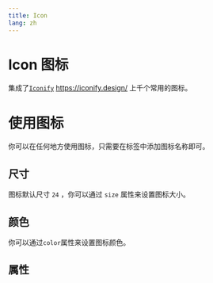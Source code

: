 ```yaml
---
title: Icon
lang: zh
---
```


<script setup lang="ts">
  import props from "../../../example/icon/description/zh-props.ts";
</script>

# Icon 图标

集成了[```Iconify```](https://iconify.design/) https://iconify.design/ 上千个常用的图标。


# 使用图标

你可以在任何地方使用图标，只需要在标签中添加图标名称即可。

<demo src="../../../example/icon/icon.vue"></demo>

## 尺寸

图标默认尺寸 ```24``` ，你可以通过 ```size``` 属性来设置图标大小。

<demo src="../../../example/icon/size.vue"></demo>

## 颜色

你可以通过```color```属性来设置图标颜色。

<demo src="../../../example/icon/color.vue"></demo>

## 属性

<table-block type="propsZh" :data="props"></table-block>

